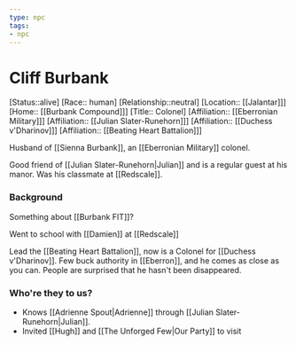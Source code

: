 ```yaml
---
type: npc
tags: 
- npc
---
```


# Cliff Burbank
[Status::alive]
[Race:: human]
[Relationship::neutral]
[Location:: [[Jalantar]]]
[Home:: [[Burbank Compound]]]
[Title:: Colonel]
[Affiliation:: [[Eberronian Military]]]
[Affiliation:: [[Julian Slater-Runehorn]]]
[Affiliation:: [[Duchess v'Dharinov]]]
[Affiliation:: [[Beating Heart Battalion]]]

Husband of [[Sienna Burbank]],  an [[Eberronian Military]] colonel. 

Good friend of [[Julian Slater-Runehorn|Julian]] and is a regular guest at his manor. Was his classmate at [[Redscale]]. 
### Background
Something about [[Burbank FIT]]? 

Went to school with [[Damien]] at [[Redscale]]

Lead the [[Beating Heart Battalion]], now is a Colonel for [[Duchess v'Dharinov]]. Few buck authority in [[Eberron]], and he comes as close as you can. People are surprised that he hasn't been disappeared.

### Who're they to us? 
- Knows [[Adrienne Spout|Adrienne]] through [[Julian Slater-Runehorn|Julian]]. 
- Invited [[Hugh]] and [[The Unforged Few|Our Party]] to visit

